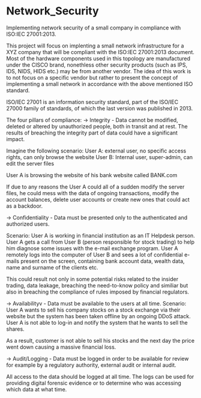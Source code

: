 # Network_Security

Implementing network security of a small company in compliance with ISO:IEC 27001:2013.

This project will focus on implenting a small network infrastructure for a XYZ company that will be compliant with the ISO:IEC 27001:2013 document. Most of the hardware components used in this topology are manufactured under the CISCO brand, nonethless other security products (such as IPS, IDS, NIDS, HIDS etc.) may be from another vendor. The idea of this work is to not focus on a specific vendor but rather to present the concept of implementing a small network in accordance with the above mentioned ISO standard.

ISO/IEC 27001 is an information security standard, part of the ISO/IEC 27000 family of standards, of which the last version was published in 2013.

The four pillars of compliance: 
-> Integrity - Data cannot be modified, deleted or altered by unauthorized people, both in transit and at rest. 
The results of breaching the integrity part of data could have a significant impact. 

Imagine the following scenario:
User A: external user, no specific access rights, can only browse the website
User B: Internal user, super-admin, can edit the server files

User A is browsing the website of his bank website called BANK.com

If due to any reasons the User A could all of a sudden modify the server files, he could mess with the data of ongoing transactions, modify the account balances, delete user accounts or create new ones that could act as a backdoor. 

-> Confidentiality - Data must be presented only to the authenticated and authorized users. 

Scenario:
User A is working in financial institution as an IT Helpdesk person. 
User A gets a call from User B (person responsible for stock trading) to help him diagnose some issues with the e-mail exchange program.
User A remotely logs into the computer of User B and sees a lot of confidential e-mails present on the screen, containing bank account data, wealth data, name and surname of the clients etc. 

This could result not only in some potential risks related to the insider trading, data leakage, breaching the need-to-know policy and similiar but also in breaching the compliance of rules imposed by financial regulators.


-> Availabilityv - Data must be available to the users at all time. 
Scenario:
User A wants to sell his company stocks on a stock exchange via their website but the system has been taken offline by an ongoing DDoS attack. 
User A is not able to log-in and notify the system that he wants to sell the shares. 

As a result, customer is not able to sell his stocks and the next day the price went down causing a massive financial loss. 

-> Audit/Logging - Data must be logged in order to be available for review for example by a regulatory authority, external audit or internal audit. 

All access to the data should be logged at all time. The logs can be used for providing digital forensic evidence or to determine who was accessing which data at what time.

